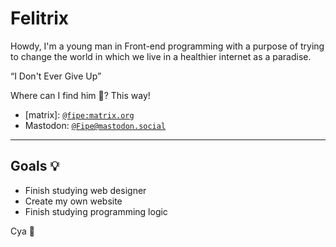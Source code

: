 # Felitrix

Howdy, I'm a young man in Front-end programming with a purpose of trying to change the world in which we live in a healthier internet as a paradise.

“I Don't Ever Give Up”

Where can I find him 🤔? This way!
- \[matrix\]: [`@fipe:matrix.org`](https://matrix.to/#/@fipe:matrix.org)
-  Mastodon: [`@Fipe@mastodon.social`](https://mastodon.social/@Fipe)

---
## Goals 💡

- Finish studying web designer
- Create my own website
- Finish studying programming logic

Cya 🙏
